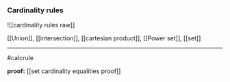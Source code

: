 ### Cardinality rules
![[cardinality rules raw]]

[[Union]], [[intersection]], [[cartesian product]], [[Power set]], [[set]] 

***
#calcrule 

**proof:** [[set cardinality equalities proof]]
